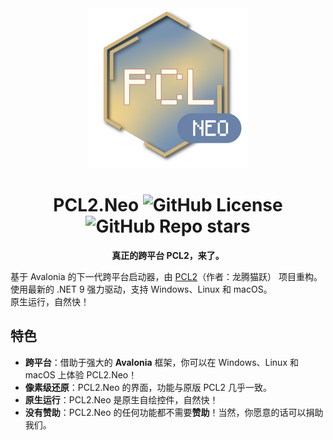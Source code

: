 <div align=center>

<img alt="Logo" src="/Assets/Icon.png" width="256" height="256">

# PCL2.Neo ![GitHub License](https://img.shields.io/github/license/PCL-Community/PCL2.Neo) ![GitHub Repo stars](https://img.shields.io/github/stars/PCL-Community/PCL2.Neo)

**真正的跨平台 PCL2，来了。**

</div>

基于 Avalonia 的下一代跨平台启动器，由 [PCL2](https://github.com/Hex-Dragon/PCL2)（作者：龙腾猫跃） 项目重构。\
使用最新的 .NET 9 强力驱动，支持 Windows、Linux 和 macOS。\
原生运行，自然快！

## 特色
- **跨平台**：借助于强大的 **Avalonia** 框架，你可以在 Windows、Linux 和 macOS 上体验 PCL2.Neo！
- **像素级还原**：PCL2.Neo 的界面，功能与原版 PCL2 几乎一致。
- **原生运行**：PCL2.Neo 是原生自绘控件，自然快！
- **没有赞助**：PCL2.Neo 的任何功能都不需要**赞助**！当然，你愿意的话可以捐助我们。
